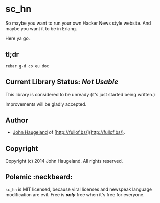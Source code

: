 sc_hn
============

So maybe you want to run your own Hacker News style website.  And
maybe you want it to be in Erlang.

Here ya go.





tl;dr
-----

`rebar g-d co eu doc`





Current Library Status: *Not Usable*
------------------------------------

This library is considered to be unready (it's just started being written.)

Improvements will be gladly accepted.



Author
------

* [John Haugeland](mailto:stonecypher@gmail.com) of [http://fullof.bs/](http://fullof.bs/).



Copyright
---------

Copyright (c) 2014 John Haugeland.  All rights reserved.



Polemic :neckbeard:
-------------------

`sc_hn` is MIT licensed, because viral licenses and newspeak language modification are evil.  Free is ***only*** free when it's free for everyone.

